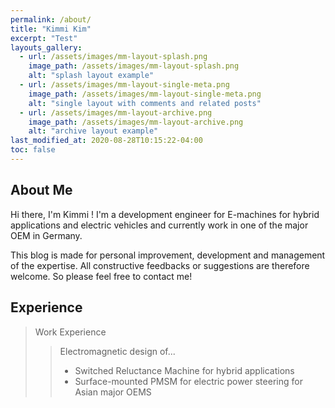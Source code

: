 ```yaml
---
permalink: /about/
title: "Kimmi Kim"
excerpt: "Test"
layouts_gallery:
  - url: /assets/images/mm-layout-splash.png
    image_path: /assets/images/mm-layout-splash.png
    alt: "splash layout example"
  - url: /assets/images/mm-layout-single-meta.png
    image_path: /assets/images/mm-layout-single-meta.png
    alt: "single layout with comments and related posts"
  - url: /assets/images/mm-layout-archive.png
    image_path: /assets/images/mm-layout-archive.png
    alt: "archive layout example"
last_modified_at: 2020-08-28T10:15:22-04:00
toc: false
---
```


About Me
--------
Hi there, I'm Kimmi !
I'm a development engineer for E-machines for hybrid applications and electric vehicles and currently work in one of the major OEM in Germany.

This blog is made for personal improvement, development and management of the expertise.
All constructive feedbacks or suggestions are therefore welcome. So please feel free to contact me!

Experience
----------
> Work Experience
>	> Electromagnetic design of...
> > + Switched Reluctance Machine for hybrid applications
> > + Surface-mounted PMSM for electric power steering for Asian major OEMS



